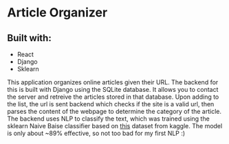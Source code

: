 <h1>Article Organizer</h1>
<h2>Built with: </h2>
    <ul>
        <li>React</li>
        <li>Django</li>
        <li>Sklearn</li>
    </ul>
<p>
   This application organizes online articles given their URL. The backend for this is built with Django using the SQLite database. It allows you to contact the server and retreive the articles stored in that database. Upon adding to the list, the url is sent backend which checks if the site is a valid url, then parses the content of the webpage to determine the category of the article. The backend uses NLP to classify the text, which was trained using the sklearn Naive Baise classifier based on <a href="https://www.kaggle.com/amananandrai/ag-news-classification-dataset">this</a> dataset from kaggle. The model is only about ~89% effective, so not too bad for my first NLP :)</p>